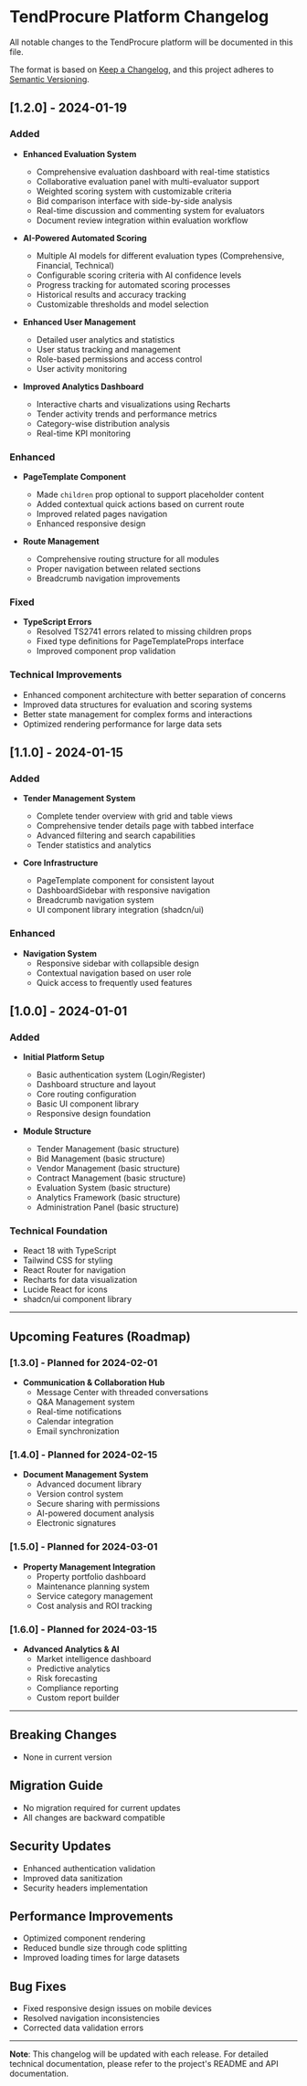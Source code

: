 
# TendProcure Platform Changelog

All notable changes to the TendProcure platform will be documented in this file.

The format is based on [Keep a Changelog](https://keepachangelog.com/en/1.0.0/),
and this project adheres to [Semantic Versioning](https://semver.org/spec/v2.0.0.html).

## [1.2.0] - 2024-01-19

### Added
- **Enhanced Evaluation System**
  - Comprehensive evaluation dashboard with real-time statistics
  - Collaborative evaluation panel with multi-evaluator support
  - Weighted scoring system with customizable criteria
  - Bid comparison interface with side-by-side analysis
  - Real-time discussion and commenting system for evaluators
  - Document review integration within evaluation workflow

- **AI-Powered Automated Scoring**
  - Multiple AI models for different evaluation types (Comprehensive, Financial, Technical)
  - Configurable scoring criteria with AI confidence levels
  - Progress tracking for automated scoring processes
  - Historical results and accuracy tracking
  - Customizable thresholds and model selection

- **Enhanced User Management**
  - Detailed user analytics and statistics
  - User status tracking and management
  - Role-based permissions and access control
  - User activity monitoring

- **Improved Analytics Dashboard**
  - Interactive charts and visualizations using Recharts
  - Tender activity trends and performance metrics
  - Category-wise distribution analysis
  - Real-time KPI monitoring

### Enhanced
- **PageTemplate Component**
  - Made `children` prop optional to support placeholder content
  - Added contextual quick actions based on current route
  - Improved related pages navigation
  - Enhanced responsive design

- **Route Management**
  - Comprehensive routing structure for all modules
  - Proper navigation between related sections
  - Breadcrumb navigation improvements

### Fixed
- **TypeScript Errors**
  - Resolved TS2741 errors related to missing children props
  - Fixed type definitions for PageTemplateProps interface
  - Improved component prop validation

### Technical Improvements
- Enhanced component architecture with better separation of concerns
- Improved data structures for evaluation and scoring systems
- Better state management for complex forms and interactions
- Optimized rendering performance for large data sets

## [1.1.0] - 2024-01-15

### Added
- **Tender Management System**
  - Complete tender overview with grid and table views
  - Comprehensive tender details page with tabbed interface
  - Advanced filtering and search capabilities
  - Tender statistics and analytics

- **Core Infrastructure**
  - PageTemplate component for consistent layout
  - DashboardSidebar with responsive navigation
  - Breadcrumb navigation system
  - UI component library integration (shadcn/ui)

### Enhanced
- **Navigation System**
  - Responsive sidebar with collapsible design
  - Contextual navigation based on user role
  - Quick access to frequently used features

## [1.0.0] - 2024-01-01

### Added
- **Initial Platform Setup**
  - Basic authentication system (Login/Register)
  - Dashboard structure and layout
  - Core routing configuration
  - Basic UI component library
  - Responsive design foundation

- **Module Structure**
  - Tender Management (basic structure)
  - Bid Management (basic structure)
  - Vendor Management (basic structure)
  - Contract Management (basic structure)
  - Evaluation System (basic structure)
  - Analytics Framework (basic structure)
  - Administration Panel (basic structure)

### Technical Foundation
- React 18 with TypeScript
- Tailwind CSS for styling
- React Router for navigation
- Recharts for data visualization
- Lucide React for icons
- shadcn/ui component library

---

## Upcoming Features (Roadmap)

### [1.3.0] - Planned for 2024-02-01
- **Communication & Collaboration Hub**
  - Message Center with threaded conversations
  - Q&A Management system
  - Real-time notifications
  - Calendar integration
  - Email synchronization

### [1.4.0] - Planned for 2024-02-15
- **Document Management System**
  - Advanced document library
  - Version control system
  - Secure sharing with permissions
  - AI-powered document analysis
  - Electronic signatures

### [1.5.0] - Planned for 2024-03-01
- **Property Management Integration**
  - Property portfolio dashboard
  - Maintenance planning system
  - Service category management
  - Cost analysis and ROI tracking

### [1.6.0] - Planned for 2024-03-15
- **Advanced Analytics & AI**
  - Market intelligence dashboard
  - Predictive analytics
  - Risk forecasting
  - Compliance reporting
  - Custom report builder

---

## Breaking Changes
- None in current version

## Migration Guide
- No migration required for current updates
- All changes are backward compatible

## Security Updates
- Enhanced authentication validation
- Improved data sanitization
- Security headers implementation

## Performance Improvements
- Optimized component rendering
- Reduced bundle size through code splitting
- Improved loading times for large datasets

## Bug Fixes
- Fixed responsive design issues on mobile devices
- Resolved navigation inconsistencies
- Corrected data validation errors

---

**Note**: This changelog will be updated with each release. For detailed technical documentation, please refer to the project's README and API documentation.
